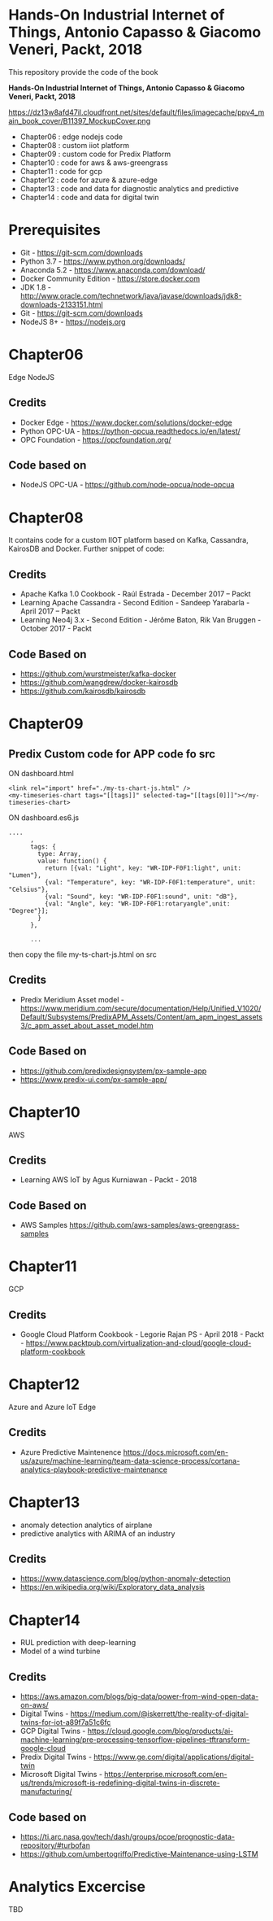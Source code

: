 # Hands-On Industrial Internet of Things, Antonio Capasso & Giacomo Veneri, Packt, 2018
This repository provide the code of the book

**Hands-On Industrial Internet of Things, Antonio Capasso & Giacomo Veneri, Packt, 2018**

https://dz13w8afd47il.cloudfront.net/sites/default/files/imagecache/ppv4_main_book_cover/B11397_MockupCover.png

* Chapter06 : edge nodejs code
* Chapter08 : custom iiot platform
* Chapter09 : custom code for Predix Platform
* Chapter10 : code for  aws & aws-greengrass
* Chapter11 : code for  gcp
* Chapter12 : code for  azure & azure-edge
* Chapter13 : code and data for diagnostic analytics and predictive
* Chapter14 : code and data for digital twin


# Prerequisites

* Git - https://git-scm.com/downloads
* Python 3.7 - https://www.python.org/downloads/
* Anaconda 5.2 - https://www.anaconda.com/download/
* Docker Community Edition - https://store.docker.com
* JDK 1.8 - http://www.oracle.com/technetwork/java/javase/downloads/jdk8-downloads-2133151.html
* Git - https://git-scm.com/downloads
* NodeJS 8+ - https://nodejs.org


# Chapter06

Edge NodeJS

## Credits

* Docker Edge - https://www.docker.com/solutions/docker-edge
* Python OPC-UA - https://python-opcua.readthedocs.io/en/latest/
* OPC Foundation - https://opcfoundation.org/﻿

## Code based on
* NodeJS OPC-UA - https://github.com/node-opcua/node-opcua


# Chapter08


It contains code for a custom IIOT platform based on Kafka, Cassandra, KairosDB and Docker. Further snippet of code:



## Credits

* Apache Kafka 1.0 Cookbook - Raúl Estrada - December 2017 – Packt
* Learning Apache Cassandra - Second Edition - Sandeep Yarabarla - April 2017 – Packt
* Learning Neo4j 3.x - Second Edition - Jérôme Baton, Rik Van Bruggen - October 2017 - Packt

## Code Based on
* https://github.com/wurstmeister/kafka-docker
* https://github.com/wangdrew/docker-kairosdb
* https://github.com/kairosdb/kairosdb


# Chapter09

## Predix Custom code for APP code fo src

ON dashboard.html

```
<link rel="import" href="./my-ts-chart-js.html" />
<my-timeseries-chart tags="[[tags]]" selected-tag="[[tags[0]]]"></my-timeseries-chart>
```

ON dashboard.es6.js

```
....
      ,
      tags: {
        type: Array,
        value: function() {
          return [{val: "Light", key: "WR-IDP-F0F1:light", unit: "Lumen"},
          {val: "Temperature", key: "WR-IDP-F0F1:temperature", unit: "Celsius"},
          {val: "Sound", key: "WR-IDP-F0F1:sound", unit: "dB"}, 
          {val: "Angle", key: "WR-IDP-F0F1:rotaryangle",unit: "Degree"}];
        }
      },

      ...
```

then copy the file my-ts-chart-js.html on src

## Credits
* Predix Meridium Asset model - https://www.meridium.com/secure/documentation/Help/Unified_V1020/Default/Subsystems/PredixAPM_Assets/Content/am_apm_ingest_assets3/c_apm_asset_about_asset_model.htm

## Code Based on
* https://github.com/predixdesignsystem/px-sample-app
* https://www.predix-ui.com/px-sample-app/

# Chapter10

AWS

## Credits

* Learning AWS IoT by Agus Kurniawan - Packt - 2018

## Code Based on
* AWS Samples https://github.com/aws-samples/aws-greengrass-samples


# Chapter11

GCP

## Credits

* Google Cloud Platform Cookbook - Legorie Rajan PS - April 2018 - Packt - https://www.packtpub.com/virtualization-and-cloud/google-cloud-platform-cookbook

# Chapter12

Azure and Azure IoT Edge

## Credits
* Azure Predictive Maintenence https://docs.microsoft.com/en-us/azure/machine-learning/team-data-science-process/cortana-analytics-playbook-predictive-maintenance

# Chapter13

* anomaly detection analytics of airplane
* predictive analytics with ARIMA of an industry

## Credits
* https://www.datascience.com/blog/python-anomaly-detection
* https://en.wikipedia.org/wiki/Exploratory_data_analysis

# Chapter14

* RUL prediction with deep-learning
* Model of a wind turbine

## Credits
* https://aws.amazon.com/blogs/big-data/power-from-wind-open-data-on-aws/
* Digital Twins - https://medium.com/@iskerrett/the-reality-of-digital-twins-for-iot-a89f7a51c6fc
* GCP Digital Twins - https://cloud.google.com/blog/products/ai-machine-learning/pre-processing-tensorflow-pipelines-tftransform-google-cloud
* Predix Digital Twins - https://www.ge.com/digital/applications/digital-twin
* Microsoft Digital Twins - https://enterprise.microsoft.com/en-us/trends/microsoft-is-redefining-digital-twins-in-discrete-manufacturing/

## Code based on
* https://ti.arc.nasa.gov/tech/dash/groups/pcoe/prognostic-data-repository/#turbofan
* https://github.com/umbertogriffo/Predictive-Maintenance-using-LSTM

# Analytics Excercise
TBD

